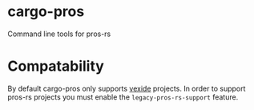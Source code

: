 # cargo-pros
Command line tools for pros-rs

# Compatability

By default cargo-pros only supports [vexide](https://crates.io/crates/vexide) projects.
In order to support pros-rs projects you must enable the `legacy-pros-rs-support` feature.
